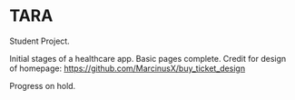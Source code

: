 # TARA

Student Project.
 
Initial stages of a healthcare app. 
Basic pages complete. 
Credit for design of homepage: https://github.com/MarcinusX/buy_ticket_design

Progress on hold.